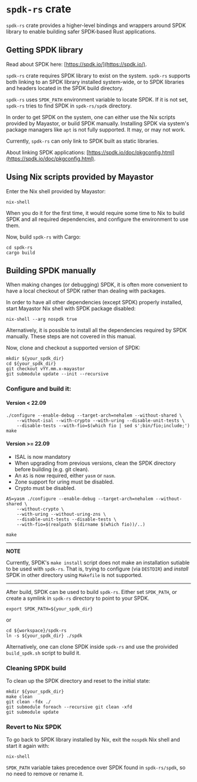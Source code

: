 # `spdk-rs` crate

`spdk-rs` crate provides a higher-level bindings and wrappers around 
SPDK library to enable building safer SPDK-based Rust applications. 

## Getting SPDK library

Read about SPDK here: [https://spdk.io/](https://spdk.io/).

`spdk-rs` crate requires SPDK library to exist on the system. `spdk-rs` supports
both linking to an SPDK library installed system-wide, or to SPDK libraries 
and headers located in the SPDK build directory.

`spdk-rs` uses `SPDK_PATH` environment variable to locate SPDK. If it is not 
set, `spdk-rs` tries to find SPDK in `spdk-rs/spdk` directory.

In order to get SPDK on the system, one can either use the Nix scripts
provided by Mayastor, or build SPDK manually. Installing SPDK via system's 
package managers like `apt` is not fully supported. It may, or may not work.

Currently, `spdk-rs` can only link to SPDK built as static libraries.

About linking SPDK applications:
[https://spdk.io/doc/pkgconfig.html](https://spdk.io/doc/pkgconfig.html).

## Using Nix scripts provided by Mayastor

Enter the Nix shell provided by Mayastor:
```
nix-shell
```

When you do it for the first time, it would require some time to Nix to
build SPDK and all required dependencies, and configure the environment to use 
them.

Now, build `spdk-rs` with Cargo:
```
cd spdk-rs
cargo build
```

## Building SPDK manually

When making changes (or debugging) SPDK, it is often more convenient to have 
a local checkout of SPDK rather than dealing with packages.

In order to have all other dependencies (except SPDK) properly installed,
start Mayastor Nix shell with SPDK package disabled:
```
nix-shell --arg nospdk true
```
Alternatively, it is possible to install all the dependencies required 
by SPDK manually. These steps are not covered in this manual. 

Now, clone and checkout a supported version of SPDK:
```
mkdir ${your_spdk_dir}
cd ${your_spdk_dir}
git checkout vYY.mm.x-mayastor
git submodule update --init --recursive
```

### Configure and build it:

#### Version < 22.09
```
./configure --enable-debug --target-arch=nehalem --without-shared \
    --without-isal --with-crypto --with-uring --disable-unit-tests \
    --disable-tests --with-fio=$(which fio | sed s';bin/fio;include;')
make
```

#### Version >= 22.09
* ISAL is now mandatory
* When upgrading from previous versions, clean the SPDK directory 
  before building (e.g. git clean). 
* An `AS` is now required, either `yasm` or `nasm`.
* Zone support for uring must be disabled.
* Crypto must be disabled.

```
AS=yasm ./configure --enable-debug --target-arch=nehalem --without-shared \
    --without-crypto \
    --with-uring --without-uring-zns \
    --disable-unit-tests --disable-tests \
    --with-fio=$(realpath $(dirname $(which fio))/..)
        
make
```

---
**NOTE**

Currently, SPDK's `make install` script does not make an installation 
sutiable to be used with `spdk-rs`. That is, trying to configure (via `DESTDIR`) 
and _install_ SPDK in other directory using `Makefile` is not supported. 
___


After build, SPDK can be used to build `spdk-rs`. Either set `SPDK_PATH`, 
or create a symlink in `spdk-rs` directory to point to your SPDK.

```
export SPDK_PATH=${your_spdk_dir}
```
or
```
cd ${workspace}/spdk-rs
ln -s ${your_spdk_dir} ./spdk
```

Alternatively, one can clone SPDK inside `spdk-rs` and use 
the proivided `build_spdk.sh` script to build it.

### Cleaning SPDK build
To clean up the SPDK directory and reset to the initial state:
```
mkdir ${your_spdk_dir}
make clean
git clean -fdx ./
git submodule foreach --recursive git clean -xfd
git submodule update
```

### Revert to Nix SPDK
To go back to SPDK library installed by Nix, exit the `nospdk` Nix shell and
start it again with:
```
nix-shell
```

`SPDK_PATH` variable takes precedence over SPDK found in `spdk-rs/spdk`,
so no need to remove or rename it.
